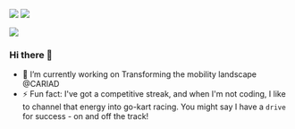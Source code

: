 <a href="https://github.com/digitalcrab"><img src="https://img.shields.io/github/followers/digitalcrab?label=Follow&style=social"></a> <a href="https://www.codewars.com/users/digitalcrab" target="_blank"><img src="https://www.codewars.com/users/digitalcrab/badges/small"></a>

<img align='center' src="https://github-readme-stats.vercel.app/api?username=digitalcrab&show_icons=true">

### Hi there 👋

- 🔭 I’m currently working on Transforming the mobility landscape @CARIAD
- ⚡ Fun fact: I've got a competitive streak, and when I'm not coding, I like to channel that energy into go-kart racing. You might say I have a `drive` for success - on and off the track!

<!--
**digitalcrab/digitalcrab** is a ✨ _special_ ✨ repository because its `README.md` (this file) appears on your GitHub profile.

Here are some ideas to get you started:

- 🔭 I’m currently working on ...
- 🌱 I’m currently learning ...
- 👯 I’m looking to collaborate on ...
- 🤔 I’m looking for help with ...
- 💬 Ask me about ...
- 📫 How to reach me: ...
- 😄 Pronouns: ...

-->
